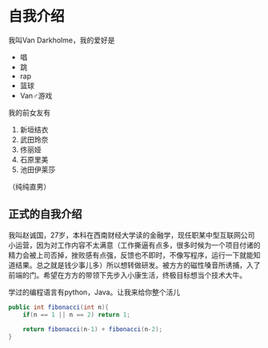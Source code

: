 # 自我介绍
我叫Van Darkholme，我的爱好是

* 唱
* 跳
* rap
* 篮球
* Van♂游戏

我的前女友有
1. 新垣结衣
2. 武田玲奈
3. 佟丽娅
4. 石原里美
5. 池田伊莱莎

（纯纯直男）

## 正式的自我介绍
我叫赵诚国，27岁，本科在西南财经大学读的金融学，现任职某中型互联网公司小运营，因为对工作内容不太满意（工作撕逼有点多，很多时候为一个项目付诸的精力会被上司否掉，挫败感有点强，反馈也不即时，不像写程序，运行一下就能知道结果。总之就是钱少事儿多）所以想转做研发。被方方的磁性嗓音所诱捕，入了前端的门。希望在方方的带领下先步入小康生活，终极目标想当个技术大牛。

学过的编程语言有python，Java。让我来给你整个活儿
```java
public int fibonacci(int n){
    if(n == 1 || n == 2) return 1;
    
    return fibonacci(n-1) + fibonacci(n-2);
}
```
